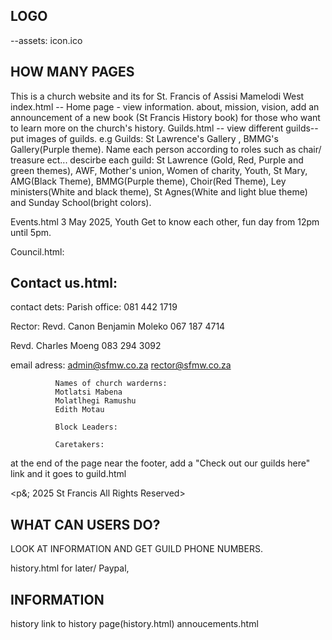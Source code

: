 ## LOGO
--assets:
icon.ico



##  HOW MANY PAGES
This is a church website and its for St. Francis of Assisi Mamelodi West
index.html -- Home page - view information.
about, mission, vision, 
add an announcement of a new book (St Francis History book) for those who want to learn more on the church's history.
Guilds.html -- view different guilds-- put images of guilds.  e.g Guilds: St Lawrence's Gallery , BMMG's Gallery(Purple theme). Name each person according to roles such as chair/ treasure ect...
descirbe each guild: St Lawrence (Gold, Red, Purple and green themes), AWF, Mother's union, Women of charity, Youth, St Mary, AMG(Black Theme), BMMG(Purple theme), Choir(Red Theme), Ley ministers(White and black theme), St Agnes(White and light blue theme) and Sunday School(bright colors).

Events.html
3 May 2025, Youth Get to know each other, fun day from 12pm until 5pm. 

Council.html:




## Contact us.html:
contact dets: 
Parish office:
081 442 1719

Rector:
Revd. Canon Benjamin Moleko
067 187 4714

Revd. Charles Moeng
083 294 3092



email adress: admin@sfmw.co.za
              rector@sfmw.co.za

              Names of church warderns:
              Motlatsi Mabena
              Molatlhegi Ramushu
              Edith Motau

              Block Leaders: 
              
              Caretakers: 







at the end of the page near the footer, add a "Check out our guilds here" link and it goes to guild.html 

<p&; 2025 St Francis All Rights Reserved>



## WHAT CAN USERS DO?
LOOK AT INFORMATION AND GET GUILD PHONE NUMBERS.

history.html for later/
Paypal, 
## INFORMATION


history link to history page(history.html)
annoucements.html
